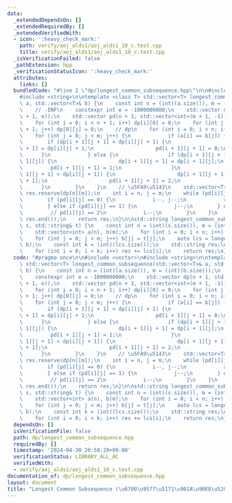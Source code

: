 ```yaml
---
data:
  _extendedDependsOn: []
  _extendedRequiredBy: []
  _extendedVerifiedWith:
  - icon: ':heavy_check_mark:'
    path: verify/aoj_alds1/aoj_alds1_10_c.test.cpp
    title: verify/aoj_alds1/aoj_alds1_10_c.test.cpp
  _isVerificationFailed: false
  _pathExtension: hpp
  _verificationStatusIcon: ':heavy_check_mark:'
  attributes:
    links: []
  bundledCode: "#line 2 \"dp/longest_common_subsequence.hpp\"\n\n#include <vector>\n\
    #include <string>\n\ntemplate <class T> std::vector<T> longest_common_subsequence(std::vector<T>&\
    \ a, std::vector<T>& b) {\n    const int n = (int)(a.size()), m = (int)(b.size());\n\
    \    // -INF\n    constexpr int e = -1000000000;\n    std::vector dp(n + 1, std::vector<int>(m\
    \ + 1, e));\n    std::vector pd(n + 1, std::vector<int>(m + 1, -1));\n    // initialize\n\
    \    for (int i = 0; i < n + 1; i++) dp[i][0] = 0;\n    for (int j = 0; j < m\
    \ + 1; j++) dp[0][j] = 0;\n    // dp\n    for (int i = 0; i < n; i++) {\n    \
    \    for (int j = 0; j < m; j++) {\n            if (a[i] == b[j]) {\n        \
    \        if (dp[i + 1][j + 1] < dp[i][j] + 1) {\n                    dp[i + 1][j\
    \ + 1] = dp[i][j] + 1;\n                    pd[i + 1][j + 1] = 0;\n          \
    \      }\n            } else {\n                if (dp[i + 1][j + 1] < dp[i +\
    \ 1][j]) {\n                    dp[i + 1][j + 1] = dp[i + 1][j];\n           \
    \         pd[i + 1][j + 1] = 1;\n                }\n                if (dp[i +\
    \ 1][j + 1] < dp[i][j + 1]) {\n                    dp[i + 1][j + 1] = dp[i][j\
    \ + 1];\n                    pd[i + 1][j + 1] = 2;\n                }\n      \
    \      }\n        }\n    }\n    // \u5FA9\u5143\n    std::vector<T> res;\n   \
    \ res.reserve(dp[n][m]);\n    int i = n, j = m;\n    while (pd[i][j] != -1) {\n\
    \        if (pd[i][j] == 0) {\n            i--, j--;\n            res.push_back(a[i]);\n\
    \        } else if (pd[i][j] == 1) {\n            j--;\n        } else {\n   \
    \         // pd[i][j] == 2\n            i--;\n        }\n    }\n    std::reverse(res.begin(),\
    \ res.end());\n    return res;\n}\n\nstd::string longest_common_subsequence(std::string&\
    \ s, std::string& t) {\n    const int n = (int)(s.size()), m = (int)(t.size());\n\
    \    std::vector<int> a(n), b(m);\n    for (int i = 0; i < n; i++) a[i] = s[i];\n\
    \    for (int j = 0; j < m; j++) b[j] = t[j];\n    auto lcs = longest_common_subsequence(a,\
    \ b);\n    const int k = (int)(lcs.size());\n    std::string res;\n    res.reserve(k);\n\
    \    for (int i = 0; i < k; i++) res += lcs[i];\n    return res;\n}\n"
  code: "#pragma once\n\n#include <vector>\n#include <string>\n\ntemplate <class T>\
    \ std::vector<T> longest_common_subsequence(std::vector<T>& a, std::vector<T>&\
    \ b) {\n    const int n = (int)(a.size()), m = (int)(b.size());\n    // -INF\n\
    \    constexpr int e = -1000000000;\n    std::vector dp(n + 1, std::vector<int>(m\
    \ + 1, e));\n    std::vector pd(n + 1, std::vector<int>(m + 1, -1));\n    // initialize\n\
    \    for (int i = 0; i < n + 1; i++) dp[i][0] = 0;\n    for (int j = 0; j < m\
    \ + 1; j++) dp[0][j] = 0;\n    // dp\n    for (int i = 0; i < n; i++) {\n    \
    \    for (int j = 0; j < m; j++) {\n            if (a[i] == b[j]) {\n        \
    \        if (dp[i + 1][j + 1] < dp[i][j] + 1) {\n                    dp[i + 1][j\
    \ + 1] = dp[i][j] + 1;\n                    pd[i + 1][j + 1] = 0;\n          \
    \      }\n            } else {\n                if (dp[i + 1][j + 1] < dp[i +\
    \ 1][j]) {\n                    dp[i + 1][j + 1] = dp[i + 1][j];\n           \
    \         pd[i + 1][j + 1] = 1;\n                }\n                if (dp[i +\
    \ 1][j + 1] < dp[i][j + 1]) {\n                    dp[i + 1][j + 1] = dp[i][j\
    \ + 1];\n                    pd[i + 1][j + 1] = 2;\n                }\n      \
    \      }\n        }\n    }\n    // \u5FA9\u5143\n    std::vector<T> res;\n   \
    \ res.reserve(dp[n][m]);\n    int i = n, j = m;\n    while (pd[i][j] != -1) {\n\
    \        if (pd[i][j] == 0) {\n            i--, j--;\n            res.push_back(a[i]);\n\
    \        } else if (pd[i][j] == 1) {\n            j--;\n        } else {\n   \
    \         // pd[i][j] == 2\n            i--;\n        }\n    }\n    std::reverse(res.begin(),\
    \ res.end());\n    return res;\n}\n\nstd::string longest_common_subsequence(std::string&\
    \ s, std::string& t) {\n    const int n = (int)(s.size()), m = (int)(t.size());\n\
    \    std::vector<int> a(n), b(m);\n    for (int i = 0; i < n; i++) a[i] = s[i];\n\
    \    for (int j = 0; j < m; j++) b[j] = t[j];\n    auto lcs = longest_common_subsequence(a,\
    \ b);\n    const int k = (int)(lcs.size());\n    std::string res;\n    res.reserve(k);\n\
    \    for (int i = 0; i < k; i++) res += lcs[i];\n    return res;\n}"
  dependsOn: []
  isVerificationFile: false
  path: dp/longest_common_subsequence.hpp
  requiredBy: []
  timestamp: '2024-04-30 20:58:20+09:00'
  verificationStatus: LIBRARY_ALL_AC
  verifiedWith:
  - verify/aoj_alds1/aoj_alds1_10_c.test.cpp
documentation_of: dp/longest_common_subsequence.hpp
layout: document
title: "Longest Common Subsequence (\u6700\u9577\u5171\u901A\u90E8\u5206\u5217)"
---
```

